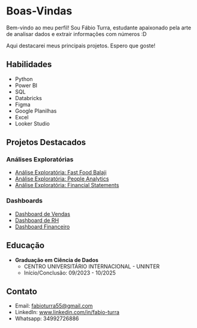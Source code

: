 # Boas-Vindas

Bem-vindo ao meu perfil! Sou Fábio Turra, estudante apaixonado pela arte de analisar dados e extrair informações com números :D

Aqui destacarei meus principais projetos. Espero que goste!

## Habilidades

  - Python
  - Power BI
  - SQL
  - Databricks
  - Figma
  - Google Planilhas
  - Excel
  - Looker Studio
  
## Projetos Destacados

  ### Análises Exploratórias
   - [Análise Exploratória: Fast Food Balaji](https://databricks-prod-cloudfront.cloud.databricks.com/public/4027ec902e239c93eaaa8714f173bcfc/41058796997588/2717551927225190/2997851627585052/latest.html)
   - [Análise Exploratória: People Analytics](https://databricks-prod-cloudfront.cloud.databricks.com/public/4027ec902e239c93eaaa8714f173bcfc/41058796997588/4322163361888454/2997851627585052/latest.html)
   - [Análise Exploratória: Financial Statements](https://databricks-prod-cloudfront.cloud.databricks.com/public/4027ec902e239c93eaaa8714f173bcfc/41058796997588/4475476620039375/2997851627585052/latest.html)

  ### Dashboards
   - [Dashboard de Vendas](https://app.powerbi.com/view?r=eyJrIjoiYmUzMTIyZWYtODk5Yi00ZjEwLTkyOWMtOTE2NmNlNTY0NmUwIiwidCI6IjI5ODU4OGViLWVkMTEtNGYwZS05MmU1LWI5ZjlmMmE2NTEzMiJ9)
   - [Dashboard de RH](https://app.powerbi.com/view?r=eyJrIjoiZWU1NzBlOTktZTdlNS00YzhjLWFhNjItYmU4YWUyNWUzMTdkIiwidCI6IjI5ODU4OGViLWVkMTEtNGYwZS05MmU1LWI5ZjlmMmE2NTEzMiJ9)
   - [Dashboard Financeiro](https://app.powerbi.com/view?r=eyJrIjoiZmNjZDRiZmUtZTViZC00M2I1LThlMTQtZDYyNzM5ZGI4MTg4IiwidCI6IjI5ODU4OGViLWVkMTEtNGYwZS05MmU1LWI5ZjlmMmE2NTEzMiJ9)

## Educação

- **Graduação em Ciência de Dados**
  - CENTRO UNIVERSITÁRIO INTERNACIONAL - UNINTER
  - Início/Conclusão: 09/2023 - 10/2025

## Contato

- Email: fabioturra55@gmail.com
- LinkedIn: www.linkedin.com/in/fabio-turra
- Whatsapp: 34992726886
